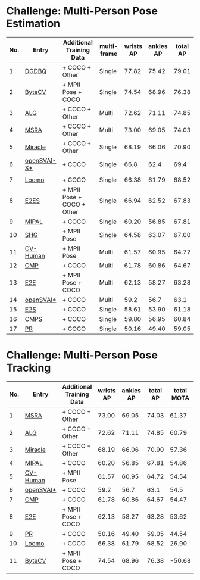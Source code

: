 # Challenge: Multi-Person Pose Estimation

| No.  | Entry                                                        | Additional Training Data   | multi-frame | wrists AP | ankles AP | total AP |
| ---- | ------------------------------------------------------------ | -------------------------- | ----------- | --------- | --------- | -------- |
| 1    | [DGDBQ](https://posetrack.net/users/view_entry_details.php?entry=DGDBQ_chl4) | + COCO + Other             | Single      | 77.82     | 75.42     | 79.01    |
| 2    | [ByteCV](https://posetrack.net/users/view_entry_details.php?entry=ByteCV_chl4) | + MPII Pose + COCO         | Single      | 74.54     | 68.96     | 76.38    |
| 3    | [ALG](https://posetrack.net/users/view_entry_details.php?entry=ALG_chl4) | + COCO + Other             | Multi       | 72.62     | 71.11     | 74.85    |
| 4    | [MSRA](https://posetrack.net/users/view_entry_details.php?entry=MSRA_chl4) | + COCO + Other             | Multi       | 73.00     | 69.05     | 74.03    |
| 5    | [Miracle](https://posetrack.net/users/view_entry_details.php?entry=Miracle_chl4) | + COCO + Other             | Single      | 68.19     | 66.06     | 70.90    |
| 6    | [openSVAI-S*](https://posetrack.net/users/view_entry_details.php?entry=openSVAI-S_chl4) | + COCO                     | Single      | 66.8      | 62.4      | 69.4     |
|      |                                                              |                            |             |           |           |          |
| 7    | [Loomo](https://posetrack.net/users/view_entry_details.php?entry=Loomo_chl4) | + COCO                     | Single      | 66.38     | 61.79     | 68.52    |
| 8    | [E2ES](https://posetrack.net/users/view_entry_details.php?entry=E2ES_chl4) | + MPII Pose + COCO + Other | Single      | 66.94     | 62.52     | 67.83    |
| 9    | [MIPAL](https://posetrack.net/users/view_entry_details.php?entry=MIPAL_chl4) | + COCO                     | Single      | 60.20     | 56.85     | 67.81    |
| 10   | [SHG](https://posetrack.net/users/view_entry_details.php?entry=SHG_chl4) | + MPII Pose                | Single      | 64.58     | 63.07     | 67.00    |
| 11   | [CV-Human](https://posetrack.net/users/view_entry_details.php?entry=CV-Human_chl4) | + MPII Pose                | Multi       | 61.57     | 60.95     | 64.72    |
| 12   | [CMP](https://posetrack.net/users/view_entry_details.php?entry=CMP_chl4) | + COCO                     | Multi       | 61.78     | 60.86     | 64.67    |
| 13   | [E2E](https://posetrack.net/users/view_entry_details.php?entry=E2E_chl4) | + MPII Pose + COCO         | Multi       | 62.13     | 58.27     | 63.28    |
| 14   | [openSVAI*](https://posetrack.net/users/view_entry_details.php?entry=openSVAI_chl4) | + COCO                     | Multi       | 59.2      | 56.7      | 63.1     |
| 15   | [E2S](https://posetrack.net/users/view_entry_details.php?entry=E2S_chl4) | + COCO                     | Single      | 58.61     | 53.90     | 61.18    |
| 16   | [CMPS](https://posetrack.net/users/view_entry_details.php?entry=CMPS_chl4) | + COCO                     | Single      | 59.80     | 56.95     | 60.84    |
| 17   | [PR](https://posetrack.net/users/view_entry_details.php?entry=PR_chl4) | + COCO                     | Single      | 50.16     | 49.40     | 59.05    |

# Challenge: Multi-Person Pose Tracking

| No.  | Entry                                                        | Additional Training Data | wrists AP | ankles AP | total AP | total MOTA |
| ---- | ------------------------------------------------------------ | ------------------------ | --------- | --------- | -------- | ---------- |
| 1    | [MSRA](https://posetrack.net/users/view_entry_details.php?entry=MSRA_chl4) | + COCO + Other           | 73.00     | 69.05     | 74.03    | 61.37      |
| 2    | [ALG](https://posetrack.net/users/view_entry_details.php?entry=ALG_chl4) | + COCO + Other           | 72.62     | 71.11     | 74.85    | 60.79      |
| 3    | [Miracle](https://posetrack.net/users/view_entry_details.php?entry=Miracle_chl4) | + COCO + Other           | 68.19     | 66.06     | 70.90    | 57.36      |
| 4    | [MIPAL](https://posetrack.net/users/view_entry_details.php?entry=MIPAL_chl4) | + COCO                   | 60.20     | 56.85     | 67.81    | 54.86      |
| 5    | [CV-Human](https://posetrack.net/users/view_entry_details.php?entry=CV-Human_chl4) | + MPII Pose              | 61.57     | 60.95     | 64.72    | 54.54      |
| 6    | [openSVAI*](https://posetrack.net/users/view_entry_details.php?entry=openSVAI_chl4) | + COCO                   | 59.2      | 56.7      | 63.1     | 54.5       |
| 7    | [CMP](https://posetrack.net/users/view_entry_details.php?entry=CMP_chl4) | + COCO                   | 61.78     | 60.86     | 64.67    | 54.47      |
| 8    | [E2E](https://posetrack.net/users/view_entry_details.php?entry=E2E_chl4) | + MPII Pose + COCO       | 62.13     | 58.27     | 63.28    | 53.62      |
| 9    | [PR](https://posetrack.net/users/view_entry_details.php?entry=PR_chl4) | + COCO                   | 50.16     | 49.40     | 59.05    | 44.54      |
| 10   | [Loomo](https://posetrack.net/users/view_entry_details.php?entry=Loomo_chl4) | + COCO                   | 66.38     | 61.79     | 68.52    | 26.90      |
| 11   | [ByteCV](https://posetrack.net/users/view_entry_details.php?entry=ByteCV_chl4) | + MPII Pose + COCO       | 74.54     | 68.96     | 76.38    | -50.68     |